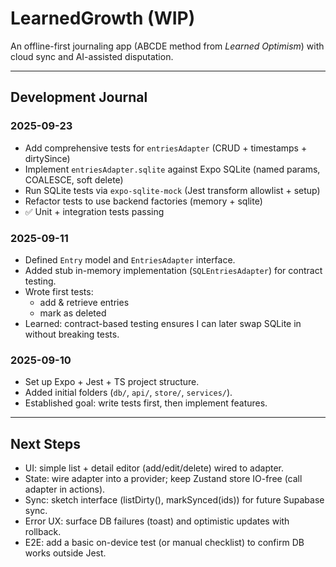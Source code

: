 # LearnedGrowth (WIP)

An offline-first journaling app (ABCDE method from *Learned Optimism*) with cloud sync and AI-assisted disputation.

---

## Development Journal

### 2025-09-23
- Add comprehensive tests for `entriesAdapter` (CRUD + timestamps + dirtySince)
- Implement `entriesAdapter.sqlite` against Expo SQLite (named params, COALESCE, soft delete)
- Run SQLite tests via `expo-sqlite-mock` (Jest transform allowlist + setup)
- Refactor tests to use backend factories (memory + sqlite)
- ✅ Unit + integration tests passing

### 2025-09-11
- Defined `Entry` model and `EntriesAdapter` interface.
- Added stub in-memory implementation (`SQLEntriesAdapter`) for contract testing.
- Wrote first tests: 
  - add & retrieve entries
  - mark as deleted
- Learned: contract-based testing ensures I can later swap SQLite in without breaking tests.

### 2025-09-10
- Set up Expo + Jest + TS project structure.
- Added initial folders (`db/`, `api/`, `store/`, `services/`).
- Established goal: write tests first, then implement features.

---

## Next Steps
- UI: simple list + detail editor (add/edit/delete) wired to adapter.
- State: wire adapter into a provider; keep Zustand store IO-free (call adapter in actions).
- Sync: sketch interface (listDirty(), markSynced(ids)) for future Supabase sync.
- Error UX: surface DB failures (toast) and optimistic updates with rollback.
- E2E: add a basic on-device test (or manual checklist) to confirm DB works outside Jest.
